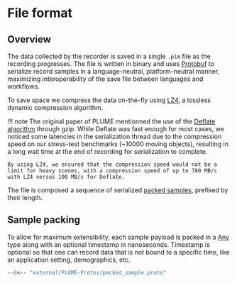 # File format

## Overview

The data collected by the recorder is saved in a single `.plm` file as the recording progresses. The file is written in binary and uses [Protobuf](https://protobuf.dev/) to serialize record samples in a language-neutral, platform-neutral manner, maximizing interoperability of the save file between languages and workflows.

To save space we compress the data on-the-fly using [LZ4](https://lz4.org/), a lossless dynamic compression algorithm.

!!! note
    The original paper of PLUME mentionned the use of the [Deflate algorithm](https://www.rfc-editor.org/rfc/rfc1951) through gzip. While Deflate was fast enough for most cases, we noticed some latencies in the serialization thread due to the compression speed on our stress-test benchmarks (~10000 moving objects), resulting in a long wait time at the end of recording for serialization to complete.
    
    By using LZ4, we ensured that the compression speed would not be a limit for heavy scenes, with a compression speed of up to 780 MB/s with LZ4 versus 100 MB/s for Deflate.

The file is composed a sequence of serialized [packed samples](#sample-packing), prefixed by their length.

## Sample packing

To allow for maximum extensibility, each sample payload is packed in a [Any](https://protobuf.dev/programming-guides/proto3/#any) type along with an optional timestamp in nanoseconds. Timestamp is optional so that one can record data that is not bound to a specific time, like an application setting, demographics, etc.

```proto title="packed_sample.proto"
--8<-- "external/PLUME-Protos/packed_sample.proto"
```